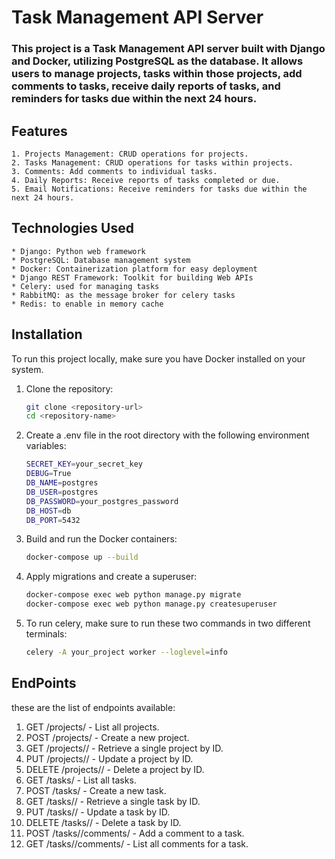 # Task Management API Server

### This project is a Task Management API server built with Django and Docker, utilizing PostgreSQL as the database. It allows users to manage projects, tasks within those projects, add comments to tasks, receive daily reports of tasks, and reminders for tasks due within the next 24 hours.
## Features

    1. Projects Management: CRUD operations for projects.
    2. Tasks Management: CRUD operations for tasks within projects.
    3. Comments: Add comments to individual tasks.
    4. Daily Reports: Receive reports of tasks completed or due.
    5. Email Notifications: Receive reminders for tasks due within the next 24 hours.

## Technologies Used

    * Django: Python web framework
    * PostgreSQL: Database management system
    * Docker: Containerization platform for easy deployment
    * Django REST Framework: Toolkit for building Web APIs
    * Celery: used for managing tasks
    * RabbitMQ: as the message broker for celery tasks
    * Redis: to enable in memory cache

## Installation

To run this project locally, make sure you have Docker installed on your system.

1. Clone the repository:
   ```bash
   git clone <repository-url>
   cd <repository-name>
   ```
2. Create a .env file in the root directory with the following environment variables:
   ```bash
   SECRET_KEY=your_secret_key
   DEBUG=True
   DB_NAME=postgres
   DB_USER=postgres
   DB_PASSWORD=your_postgres_password
   DB_HOST=db
   DB_PORT=5432
   ```
3. Build and run the Docker containers:
   ```bash
   docker-compose up --build
   ```
4. Apply migrations and create a superuser:
   ```bash
   docker-compose exec web python manage.py migrate
   docker-compose exec web python manage.py createsuperuser
   ```
5. To run celery, make sure to run these two commands in two different terminals:
   ```bash
   celery -A your_project worker --loglevel=info
   ```
## EndPoints
these are the list of endpoints available:
1. GET /projects/ - List all projects.
2. POST /projects/ - Create a new project.
3. GET /projects/<id>/ - Retrieve a single project by ID.
4. PUT /projects/<id>/ - Update a project by ID.
5. DELETE /projects/<id>/ - Delete a project by ID.
6. GET /tasks/ - List all tasks.
7. POST /tasks/ - Create a new task.
8. GET /tasks/<id>/ - Retrieve a single task by ID.
9. PUT /tasks/<id>/ - Update a task by ID.
10. DELETE /tasks/<id>/ - Delete a task by ID.
11. POST /tasks/<id>/comments/ - Add a comment to a task.
12. GET /tasks/<id>/comments/ - List all comments for a task.



